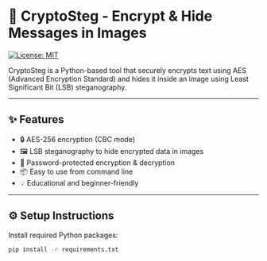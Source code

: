 # 🔐 CryptoSteg - Encrypt & Hide Messages in Images

[![License: MIT](https://img.shields.io/badge/License-MIT-yellow.svg)](LICENSE)

CryptoSteg is a Python-based tool that securely encrypts text using AES (Advanced Encryption Standard) and hides it inside an image using Least Significant Bit (LSB) steganography.

---

## ✨ Features

- 🔒 AES-256 encryption (CBC mode)
- 🖼️ LSB steganography to hide encrypted data in images
- 🔑 Password-protected encryption & decryption
- 📦 Easy to use from command line
- 💡 Educational and beginner-friendly

---

## ⚙️ Setup Instructions

Install required Python packages:

```bash
pip install -r requirements.txt
